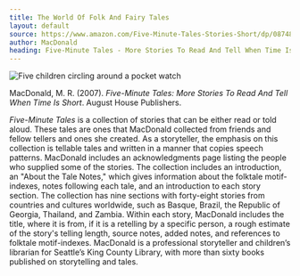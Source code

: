 ```yaml
---
title: The World Of Folk And Fairy Tales
layout: default
source: https://www.amazon.com/Five-Minute-Tales-Stories-Short/dp/0874837820/ref=sr_1_1?dchild=1&keywords=Five-Minute+Tales%3A+More+Stories+To+Read+And+Tell+When+Time+Is+Short&qid=1619453455&s=books&sr=1-1
author: MacDonald
heading: Five-Minute Tales - More Stories To Read And Tell When Time Is Short
---
```

<div class="summary left"><img src="{{"/assets/images/five.jpg" | relative_url}}" alt="Five children circling around a pocket watch">

<p>MacDonald, M. R. (2007). <em>Five-Minute Tales: More Stories To Read And Tell When Time Is Short</em>. August House Publishers.</p>

<p><em>Five-Minute Tales</em> is a collection of stories that can be either read or told aloud. These tales are ones that MacDonald collected from friends and fellow tellers and ones she created. As a storyteller, the emphasis on this collection is tellable tales and written in a manner that copies speech patterns. MacDonald includes an acknowledgments page listing the people who supplied some of the stories. The collection includes an introduction, an "About the Tale Notes," which gives information about the folktale motif-indexes, notes following each tale, and an introduction to each story section. The collection has nine sections with forty-eight stories from countries and cultures worldwide, such as Basque, Brazil, the Republic of Georgia, Thailand, and Zambia. Within each story, MacDonald includes the title, where it is from, if it is a retelling by a specific person, a rough estimate of the story's telling length, source notes, added notes, and references to folktale motif-indexes. MacDonald is a professional storyteller and children’s librarian for Seattle’s King County Library, with more than sixty books published on storytelling and tales.</p>
</div>
